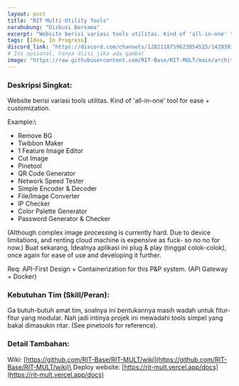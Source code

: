 ```yaml
---
layout: post
title: "RIT Multi-Utility Tools"
narahubung: "Diskusi Bersama"
excerpt: "Website berisi variasi tools utilitas. Kind of 'all-in-one' tool for ease + customization."
tags: [Idea, In Progress]
discord_link: "https://discord.com/channels/1282118759623954515/1420393393401368639"
# Ini opsional, hanya diisi jika ada gambar
image: "https://raw.githubusercontent.com/RIT-Base/RIT-MULT/main/architecture.png" 
---
```


### Deskripsi Singkat:
Website berisi variasi tools utilitas. Kind of 'all-in-one' tool for ease + customization.

Example:\
- Remove BG
- Twibbon Maker
- 1 Feature Image Editor
- Cut Image
- Pinetool
- QR Code Generator
- Network Speed Tester
- Simple Encoder & Decoder
- File/Image Converter
- IP Checker
- Color Palette Generator
- Password Generator & Checker

(Although complex image processing is currently hard. Due to device limitations, and renting cloud machine is expensive as fuck- so no no for now.)
Buat sekarang, Idealnya aplikasi ini plug & play (tinggal colok-colok), once again for ease of use and developing it further.

Req: API-First Design + Containerization for this P&P system. (API Gateway + Docker)

### Kebutuhan Tim (Skill/Peran):
Ga butuh-butuh amat tim, soalnya ini bentukannya masih wadah untuk fitur-fitur yang modular. Nah jadi intinya projek ini mewadahi tools simpel yang bakal dimasukin ntar. (See pinetools for reference).

### Detail Tambahan:
Wiki: [https://github.com/RIT-Base/RIT-MULT/wiki](https://github.com/RIT-Base/RIT-MULT/wiki)\
Deploy website: [https://rit-mult.vercel.app/docs](https://rit-mult.vercel.app/docs)